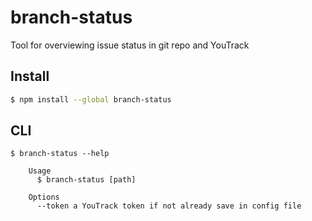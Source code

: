 # branch-status

Tool for overviewing issue status in git repo and YouTrack

## Install

```bash
$ npm install --global branch-status
```

## CLI

```
$ branch-status --help

	Usage
	  $ branch-status [path]

	Options
	  --token a YouTrack token if not already save in config file
```
